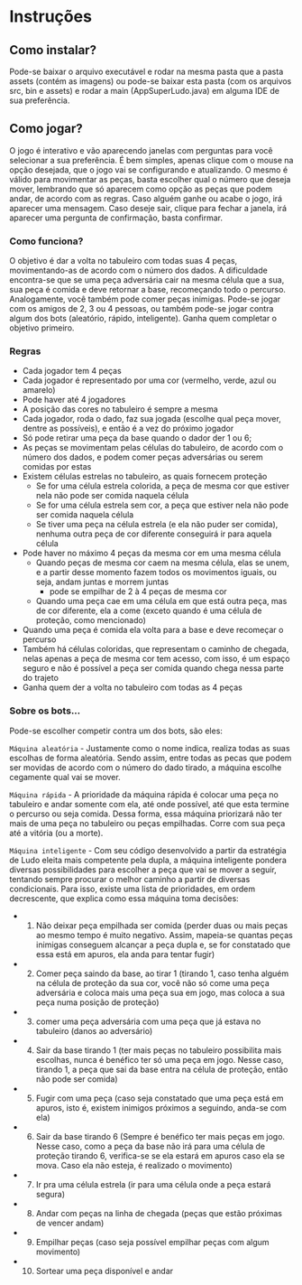 # Instruções

## Como instalar?
Pode-se baixar o arquivo executável e rodar na mesma pasta que a pasta assets (contém as imagens) ou pode-se baixar esta pasta (com os arquivos src, bin e assets) e rodar a main (AppSuperLudo.java) em alguma IDE de sua preferência.

## Como jogar?
O jogo é interativo e vão aparecendo janelas com perguntas para você selecionar a sua preferência. É bem simples, apenas clique com o mouse na opção desejada, que o jogo vai se configurando e atualizando. O mesmo é válido para movimentar as peças, basta escolher qual o número que deseja mover, lembrando que só aparecem como opção as peças que podem andar, de acordo com as regras. Caso alguém ganhe ou acabe o jogo, irá aparecer uma mensagem. Caso deseje sair, clique para fechar a janela, irá aparecer uma pergunta de confirmação, basta confirmar.

### Como funciona?
O objetivo é dar a volta no tabuleiro com todas suas 4 peças, movimentando-as de acordo com o número dos dados. A dificuldade encontra-se que se uma peça adversária cair na mesma célula que a sua, sua peça é comida e deve retornar a base, recomeçando todo o percurso. Analogamente, você também pode comer peças inimigas. Pode-se jogar com os amigos de 2, 3 ou 4 pessoas, ou também pode-se jogar contra algum dos bots (aleatório, rápido, inteligente). Ganha quem completar o objetivo primeiro.

### Regras
- Cada jogador tem 4 peças
- Cada jogador é representado por uma cor (vermelho, verde, azul ou amarelo)
- Pode haver até 4 jogadores
- A posição das cores no tabuleiro é sempre a mesma 
- Cada jogador, roda o dado, faz sua jogada (escolhe qual peça mover, dentre as possíveis), e então é a vez do próximo jogador
- Só pode retirar uma peça da base quando o dador der 1 ou 6;
- As peças se movimentam pelas células do tabuleiro, de acordo com o número dos dados, e podem comer peças adversárias ou serem comidas por estas
- Existem células estrelas no tabuleiro, as quais fornecem proteção
  - Se for uma célula estrela colorida, a peça de mesma cor que estiver nela não pode ser comida naquela célula
  - Se for uma célula estrela sem cor, a peça que estiver nela não pode ser comida naquela célula
  - Se tiver uma peça na célula estrela (e ela não puder ser comida), nenhuma outra peça de cor diferente conseguirá ir para aquela célula
-  Pode haver no máximo 4 peças da mesma cor em uma mesma célula
     - Quando peças de mesma cor caem na mesma célula, elas se unem, e a partir desse momento fazem todos os movimentos iguais, ou seja, andam juntas e morrem juntas
         - pode se empilhar de 2 à 4 peças de mesma cor
     - Quando uma peça cae em uma célula em que está outra peça, mas de cor diferente, ela a come (exceto quando é uma célula de proteção, como mencionado)
- Quando uma peça é comida ela volta para a base e deve recomeçar o percurso
- Também há células coloridas, que representam o caminho de chegada, nelas apenas a peça de mesma cor tem acesso, com isso, é um espaço seguro e não é possível a peça ser comida quando chega nessa parte do trajeto
- Ganha quem der a volta no tabuleiro com todas as 4 peças

### Sobre os bots...
Pode-se escolher competir contra um dos bots, são eles:

`Máquina aleatória` - Justamente como o nome indica, realiza todas as suas escolhas de forma aleatória. Sendo assim, entre todas as pecas que podem ser movidas de acordo com o número do dado tirado, a máquina escolhe cegamente qual vai se mover. 

`Máquina rápida` - A prioridade da máquina rápida é colocar uma peça no tabuleiro e andar somente com ela, até onde possível, até que esta termine o percurso ou seja comida. Dessa forma, essa máquina priorizará não ter mais de uma peça no tabuleiro ou peças empilhadas. Corre com sua peça até a vitória (ou a morte).

`Máquina inteligente` - Com seu código desenvolvido a partir da estratégia de Ludo eleita mais competente pela dupla, a máquina inteligente pondera diversas possibilidades para escolher a peça que vai se mover a seguir, tentando sempre procurar o melhor caminho a partir de diversas condicionais. Para isso, existe uma lista de prioridades, em ordem decrescente, que explica como essa máquina toma decisões:
  - 1. Não deixar peça empilhada ser comida (perder duas ou mais peças ao mesmo tempo é muito negativo. Assim, mapeia-se quantas peças inimigas conseguem alcançar a peça dupla e, se for constatado que essa está em apuros, ela anda para tentar fugir)
  - 2. Comer peça saindo da base, ao tirar 1 (tirando 1, caso tenha alguém na célula de proteção da sua cor, você não só come uma peça adversária e coloca mais uma peça sua em jogo, mas coloca a sua peça numa posição de proteção)
  - 3. comer uma peça adversária com uma peça que já estava no tabuleiro (danos ao adversário)
  - 4. Sair da base tirando 1  (ter mais peças no tabuleiro possibilita mais escolhas, nunca é benéfico ter só uma peça em jogo. Nesse caso, tirando 1, a peça que sai da base entra na célula de proteção, então não pode ser comida)
  - 5. Fugir com uma peça (caso seja constatado que uma peça está em apuros, isto é, existem inimigos próximos a seguindo, anda-se com ela) 
  - 6. Sair da base tirando 6 (Sempre é benéfico ter mais peças em jogo. Nesse caso, como a peça da base não irá para uma célula de proteção tirando 6, verifica-se se ela estará em apuros caso ela se mova. Caso ela não esteja, é realizado o movimento)
  - 7. Ir pra uma célula estrela  (ir para uma célula onde a peça estará segura)
  - 8. Andar com peças na linha de chegada (peças que estão próximas de vencer andam)
  - 9. Empilhar peças (caso seja possível empilhar peças com algum movimento)
  - 10. Sortear uma peça disponível e andar
